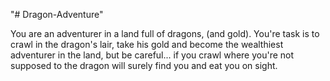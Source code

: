"# Dragon-Adventure" 

You are an adventurer in a land full of dragons, (and
gold). You're task is to crawl in the dragon's lair, take
his gold and become the wealthiest adventurer in the land,
but be careful... if you crawl where you're not supposed to
the dragon will surely find you and eat you on sight.
